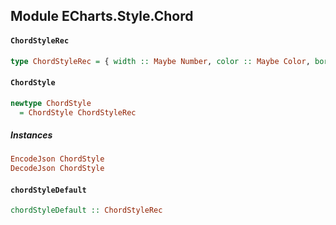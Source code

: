 ## Module ECharts.Style.Chord

#### `ChordStyleRec`

``` purescript
type ChordStyleRec = { width :: Maybe Number, color :: Maybe Color, borderWidth :: Maybe Number, borderColor :: Maybe Color }
```

#### `ChordStyle`

``` purescript
newtype ChordStyle
  = ChordStyle ChordStyleRec
```

##### Instances
``` purescript
EncodeJson ChordStyle
DecodeJson ChordStyle
```

#### `chordStyleDefault`

``` purescript
chordStyleDefault :: ChordStyleRec
```


